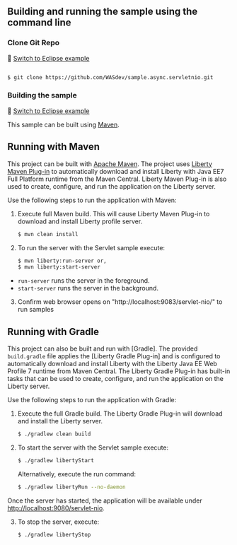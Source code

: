 ## Building and running the sample using the command line

### Clone Git Repo
:pushpin: [Switch to Eclipse example](/docs/Using-WDT.md/#clone-git-repo)

```bash

$ git clone https://github.com/WASdev/sample.async.servletnio.git

```

### Building the sample
:pushpin: [Switch to Eclipse example](/docs/Using-WDT.md/#building-the-sample-in-eclipse)

This sample can be built using [Maven](#apache-maven-commands).

## Running with Maven

This project can be built with [Apache Maven](http://maven.apache.org/). The project uses [Liberty Maven Plug-in][] to automatically download and install Liberty with Java EE7 Full Platform runtime from the Maven Central. Liberty Maven Plug-in is also used to create, configure, and run the application on the Liberty server. 

Use the following steps to run the application with Maven:

1. Execute full Maven build. This will cause Liberty Maven Plug-in to download and install Liberty profile server.
    ```bash
    $ mvn clean install
    ```
    
2. To run the server with the Servlet sample execute:
    ```bash
    $ mvn liberty:run-server or,
    $ mvn liberty:start-server
    ```

* `run-server` runs the server in the foreground.
* `start-server` runs the server in the background. 

3. Confirm web browser opens on "http://localhost:9083/servlet-nio/" to run samples

## Running with Gradle

This project can also be built and run with [Gradle]. The provided `build.gradle` file applies the [Liberty Gradle Plug-in] and is configured to automatically download and install Liberty with the Liberty Java EE Web Profile 7 runtime from Maven Central. The Liberty Gradle Plug-in has built-in tasks that can be used to create, configure, and run the application on the Liberty server.

Use the following steps to run the application with Gradle:

1. Execute the full Gradle build. The Liberty Gradle Plug-in will download and install the Liberty server.
    ```bash
    $ ./gradlew clean build
    ```

2. To start the server with the Servlet sample execute:
    ```bash
    $ ./gradlew libertyStart
    ```

    Alternatively, execute the run command:
    ```bash
    $ ./gradlew libertyRun --no-daemon
    ```

Once the server has started, the application will be available under [http://localhost:9080/servlet-nio](http://localhost:9080/servlet-nio).

3. To stop the server, execute:
    ```bash
    $ ./gradlew libertyStop
    ```  

[Liberty Maven Plug-in]: https://github.com/WASdev/ci.maven
